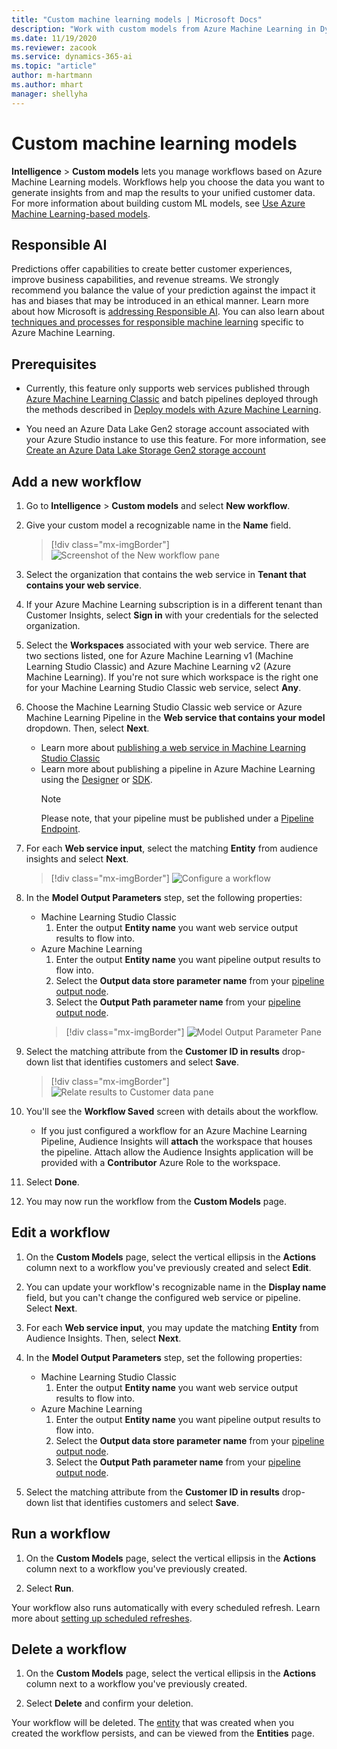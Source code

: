```yaml
---
title: "Custom machine learning models | Microsoft Docs"
description: "Work with custom models from Azure Machine Learning in Dynamics 365 Customer Insights."
ms.date: 11/19/2020
ms.reviewer: zacook
ms.service: dynamics-365-ai
ms.topic: "article"
author: m-hartmann
ms.author: mhart
manager: shellyha
---
```


# Custom machine learning models

**Intelligence** > **Custom models** lets you manage workflows based on Azure Machine Learning models. Workflows help you choose the data you want to generate insights from and map the results to your unified customer data. For more information about building custom ML models, see [Use Azure Machine Learning-based models](azure-machine-learning-experiments.md).

## Responsible AI

Predictions offer capabilities to create better customer experiences, improve business capabilities, and revenue streams. We strongly recommend you balance the value of your prediction against the impact it has and biases that may be introduced in an ethical manner. Learn more about how Microsoft is [addressing Responsible AI](https://www.microsoft.com/ai/responsible-ai?activetab=pivot1%3aprimaryr6). You can also learn about [techniques and processes for responsible machine learning](https://docs.microsoft.com/azure/machine-learning/concept-responsible-ml) specific to Azure Machine Learning.

## Prerequisites

- Currently, this feature only supports web services published through [Azure Machine Learning Classic](https://studio.azureml.net) and batch pipelines deployed through the methods described in [Deploy models with Azure Machine Learning](https://docs.microsoft.com/azure/machine-learning/how-to-deploy-and-where?tabs=azcli).

- You need an Azure Data Lake Gen2 storage account associated with your Azure Studio instance to use this feature. For more information, see [Create an Azure Data Lake Storage Gen2 storage account](https://docs.microsoft.com/azure/storage/blobs/data-lake-storage-quickstart-create-account)

## Add a new workflow

1. Go to **Intelligence** > **Custom models** and select **New workflow**.

1. Give your custom model a recognizable name in the **Name** field.

   > [!div class="mx-imgBorder"]
   > ![Screenshot of the New workflow pane](media/new-workflowv2.png "Screenshot of the New workflow pane")

1. Select the organization that contains the web service in **Tenant that contains your web service**.

1. If your Azure Machine Learning subscription is in a different tenant than Customer Insights, select **Sign in** with your credentials for the selected organization.

1. Select the **Workspaces** associated with your web service. There are two sections listed, one for Azure Machine Learning v1 (Machine Learning Studio Classic) and Azure Machine Learning v2 (Azure Machine Learning). If you're not sure which workspace is the right one for your Machine Learning Studio Classic web service, select **Any**.

1. Choose the Machine Learning Studio Classic web service or Azure Machine Learning Pipeline in the **Web service that contains your model** dropdown. Then, select **Next**.
   - Learn more about [publishing a web service in Machine Learning Studio Classic](https://docs.microsoft.com/azure/machine-learning/studio/deploy-a-machine-learning-web-service#deploy-it-as-a-new-web-service)
   - Learn more about publishing a pipeline in Azure Machine Learning using the [Designer](https://docs.microsoft.com/en-us/azure/machine-learning/concept-ml-pipelines#building-pipelines-with-the-designer) or [SDK](https://docs.microsoft.com/en-us/azure/machine-learning/concept-ml-pipelines#building-pipelines-with-the-python-sdk). 
      > [!NOTE]
      > Please note, that your pipeline must be published under a [Pipeline Endpoint](https://docs.microsoft.com/en-us/azure/machine-learning/how-to-run-batch-predictions-designer#submit-a-pipeline-run).

1. For each **Web service input**, select the matching **Entity** from audience insights and select **Next**.

   > [!div class="mx-imgBorder"]
   > ![Configure a workflow](media/intelligence-screen2-updated.png "Configure a workflow")

1. In the **Model Output Parameters** step, set the following properties:
   - Machine Learning Studio Classic
      1. Enter the output **Entity name** you want web service output results to flow into.
   - Azure Machine Learning
      1. Enter the output **Entity name** you want pipeline output results to flow into.
      1. Select the **Output data store parameter name** from your [pipeline output node](#output-parameters).
      1. Select the **Output Path parameter name** from your [pipeline output node](#output-parameters).
      > [!div class="mx-imgBorder"]
      > ![Model Output Parameter Pane](media/intelligence-screen3-outputparameters "Model Output Parameter Pane")

1. Select the matching attribute from the **Customer ID in results** drop-down list that identifies customers and select **Save**.
   
   > [!div class="mx-imgBorder"]
   > ![Relate results to Customer data pane](media/intelligence-screen4-relatetocustomer.png "Relate results to Customer data pane")

1. You'll see the **Workflow Saved** screen with details about the workflow.
   - If you just configured a workflow for an Azure Machine Learning Pipeline, Audience Insights will **attach** the workspace that houses the pipeline. Attach allow the Audience Insights application will be provided with a **Contributor** Azure Role to the workspace.

1. Select **Done**.

1. You may now run the workflow from the **Custom Models** page.

## Edit a workflow

1. On the **Custom Models** page, select the vertical ellipsis in the **Actions** column next to a workflow you've previously created and select **Edit**.

1. You can update your workflow's recognizable name in the **Display name** field, but you can't change the configured web service or pipeline. Select **Next**.

1. For each **Web service input**, you may update the matching **Entity** from Audience Insights. Then, select **Next**.

1. In the **Model Output Parameters** step, set the following properties:
   - Machine Learning Studio Classic
      1. Enter the output **Entity name** you want web service output results to flow into.
   - Azure Machine Learning
      1. Enter the output **Entity name** you want pipeline output results to flow into.
      1. Select the **Output data store parameter name** from your [pipeline output node](#output-parameters).
      1. Select the **Output Path parameter name** from your [pipeline output node](#output-parameters).

1. Select the matching attribute from the **Customer ID in results** drop-down list that identifies customers and select **Save**.

## Run a workflow

1. On the **Custom Models** page, select the vertical ellipsis in the **Actions** column next to a workflow you've previously created.

1. Select **Run**.

Your workflow also runs automatically with every scheduled refresh. Learn more about [setting up scheduled refreshes](system.md#schedule-tab).

## Delete a workflow

1. On the **Custom Models** page, select the vertical ellipsis in the **Actions** column next to a workflow you've previously created.

1. Select **Delete** and confirm your deletion.

Your workflow will be deleted. The [entity](entities.md) that was created when you created the workflow persists, and can be viewed from the **Entities** page.
